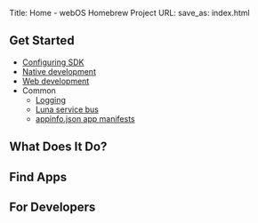 Title: Home - webOS Homebrew Project
URL: 
save_as: index.html

## Get Started

* [Configuring SDK]({filename}/pages/sdk.md)
* [Native development]({filename}/pages/native.md)
* [Web development]({filename}/pages/web.md)
* Common
    * [Logging]({filename}/pages/logging.md)
    * [Luna service bus]({filename}/pages/luna.md)
    * [appinfo.json app manifests]({filename}/pages/appinfo.md)

## What Does It Do?

## Find Apps

## For Developers
